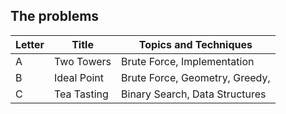 ## The problems

|  Letter | Title                     | Topics and Techniques       |
|---------|---------------------------|-----------------------------|
|  A | Two Towers            | Brute Force, Implementation                        |
|  B | Ideal Point           | Brute Force, Geometry, Greedy,  |
|  C | Tea Tasting            | Binary Search, Data Structures                     |
